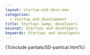 ```yaml
---
layout: startup-and-devs-new
categories: 
  - startup_and_development
title: Startups &amp; developers
excerpt: Startups and developers
keywords: Startups and developers
---
```


{%include partials/SD-partical.html%}
